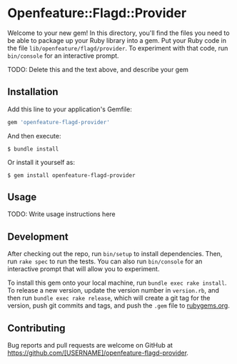 # Openfeature::Flagd::Provider

Welcome to your new gem! In this directory, you'll find the files you need to be able to package up your Ruby library into a gem. Put your Ruby code in the file `lib/openfeature/flagd/provider`. To experiment with that code, run `bin/console` for an interactive prompt.

TODO: Delete this and the text above, and describe your gem

## Installation

Add this line to your application's Gemfile:

```ruby
gem 'openfeature-flagd-provider'
```

And then execute:

    $ bundle install

Or install it yourself as:

    $ gem install openfeature-flagd-provider

## Usage

TODO: Write usage instructions here

## Development

After checking out the repo, run `bin/setup` to install dependencies. Then, run `rake spec` to run the tests. You can also run `bin/console` for an interactive prompt that will allow you to experiment.

To install this gem onto your local machine, run `bundle exec rake install`. To release a new version, update the version number in `version.rb`, and then run `bundle exec rake release`, which will create a git tag for the version, push git commits and tags, and push the `.gem` file to [rubygems.org](https://rubygems.org).

## Contributing

Bug reports and pull requests are welcome on GitHub at https://github.com/[USERNAME]/openfeature-flagd-provider.

